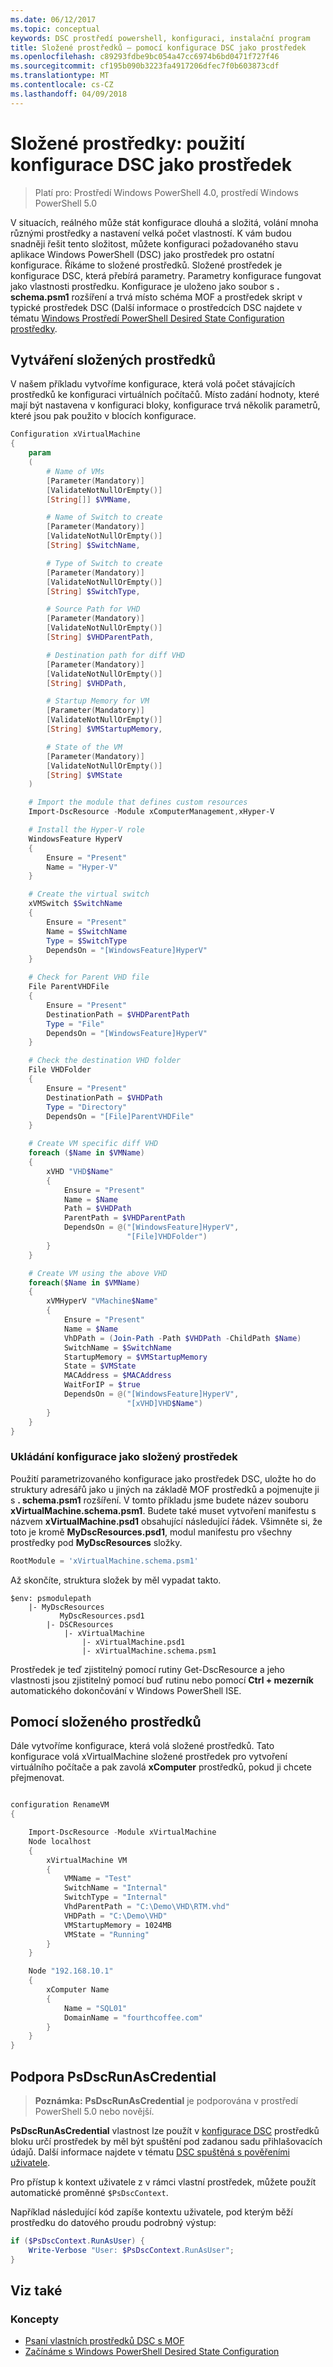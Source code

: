 ```yaml
---
ms.date: 06/12/2017
ms.topic: conceptual
keywords: DSC prostředí powershell, konfiguraci, instalační program
title: Složené prostředků – pomocí konfigurace DSC jako prostředek
ms.openlocfilehash: c89293fdbe9bc054a47cc6974b6bd0471f727f46
ms.sourcegitcommit: cf195b090b3223fa4917206dfec7f0b603873cdf
ms.translationtype: MT
ms.contentlocale: cs-CZ
ms.lasthandoff: 04/09/2018
---
```

# <a name="composite-resources-using-a-dsc-configuration-as-a-resource"></a>Složené prostředky: použití konfigurace DSC jako prostředek

> Platí pro: Prostředí Windows PowerShell 4.0, prostředí Windows PowerShell 5.0

V situacích, reálného může stát konfigurace dlouhá a složitá, volání mnoha různými prostředky a nastavení velká počet vlastností. K vám budou snadněji řešit tento složitost, můžete konfiguraci požadovaného stavu aplikace Windows PowerShell (DSC) jako prostředek pro ostatní konfigurace. Říkáme to složené prostředků. Složené prostředek je konfigurace DSC, která přebírá parametry. Parametry konfigurace fungovat jako vlastnosti prostředku. Konfigurace je uloženo jako soubor s **. schema.psm1** rozšíření a trvá místo schéma MOF a prostředek skript v typické prostředek DSC (Další informace o prostředcích DSC najdete v tématu [Windows Prostředí PowerShell Desired State Configuration prostředky](resources.md).

## <a name="creating-the-composite-resource"></a>Vytváření složených prostředků

V našem příkladu vytvoříme konfigurace, která volá počet stávajících prostředků ke konfiguraci virtuálních počítačů. Místo zadání hodnoty, které mají být nastavena v konfiguraci bloky, konfigurace trvá několik parametrů, které jsou pak použito v blocích konfigurace.

```powershell
Configuration xVirtualMachine
{
    param
    (
        # Name of VMs
        [Parameter(Mandatory)]
        [ValidateNotNullOrEmpty()]
        [String[]] $VMName,

        # Name of Switch to create
        [Parameter(Mandatory)]
        [ValidateNotNullOrEmpty()]
        [String] $SwitchName,

        # Type of Switch to create
        [Parameter(Mandatory)]
        [ValidateNotNullOrEmpty()]
        [String] $SwitchType,

        # Source Path for VHD
        [Parameter(Mandatory)]
        [ValidateNotNullOrEmpty()]
        [String] $VHDParentPath,

        # Destination path for diff VHD
        [Parameter(Mandatory)]
        [ValidateNotNullOrEmpty()]
        [String] $VHDPath,

        # Startup Memory for VM
        [Parameter(Mandatory)]
        [ValidateNotNullOrEmpty()]
        [String] $VMStartupMemory,

        # State of the VM
        [Parameter(Mandatory)]
        [ValidateNotNullOrEmpty()]
        [String] $VMState
    )

    # Import the module that defines custom resources
    Import-DscResource -Module xComputerManagement,xHyper-V

    # Install the Hyper-V role
    WindowsFeature HyperV
    {
        Ensure = "Present"
        Name = "Hyper-V"
    }

    # Create the virtual switch
    xVMSwitch $SwitchName
    {
        Ensure = "Present"
        Name = $SwitchName
        Type = $SwitchType
        DependsOn = "[WindowsFeature]HyperV"
    }

    # Check for Parent VHD file
    File ParentVHDFile
    {
        Ensure = "Present"
        DestinationPath = $VHDParentPath
        Type = "File"
        DependsOn = "[WindowsFeature]HyperV"
    }

    # Check the destination VHD folder
    File VHDFolder
    {
        Ensure = "Present"
        DestinationPath = $VHDPath
        Type = "Directory"
        DependsOn = "[File]ParentVHDFile"
    }

    # Create VM specific diff VHD
    foreach ($Name in $VMName)
    {
        xVHD "VHD$Name"
        {
            Ensure = "Present"
            Name = $Name
            Path = $VHDPath
            ParentPath = $VHDParentPath
            DependsOn = @("[WindowsFeature]HyperV",
                          "[File]VHDFolder")
        }
    }

    # Create VM using the above VHD
    foreach($Name in $VMName)
    {
        xVMHyperV "VMachine$Name"
        {
            Ensure = "Present"
            Name = $Name
            VhDPath = (Join-Path -Path $VHDPath -ChildPath $Name)
            SwitchName = $SwitchName
            StartupMemory = $VMStartupMemory
            State = $VMState
            MACAddress = $MACAddress
            WaitForIP = $true
            DependsOn = @("[WindowsFeature]HyperV",
                          "[xVHD]VHD$Name")
        }
    }
}
```

### <a name="saving-the-configuration-as-a-composite-resource"></a>Ukládání konfigurace jako složený prostředek

Použití parametrizovaného konfigurace jako prostředek DSC, uložte ho do struktury adresářů jako u jiných na základě MOF prostředků a pojmenujte ji s **. schema.psm1** rozšíření. V tomto příkladu jsme budete název souboru **xVirtualMachine.schema.psm1**. Budete také muset vytvoření manifestu s názvem **xVirtualMachine.psd1** obsahující následující řádek. Všimněte si, že toto je kromě **MyDscResources.psd1**, modul manifestu pro všechny prostředky pod **MyDscResources** složky.

```powershell
RootModule = 'xVirtualMachine.schema.psm1'
```

Až skončíte, struktura složek by měl vypadat takto.

```
$env: psmodulepath
    |- MyDscResources
           MyDscResources.psd1
        |- DSCResources
            |- xVirtualMachine
                |- xVirtualMachine.psd1
                |- xVirtualMachine.schema.psm1
```

Prostředek je teď zjistitelný pomocí rutiny Get-DscResource a jeho vlastnosti jsou zjistitelný pomocí buď rutinu nebo pomocí **Ctrl + mezerník** automatického dokončování v Windows PowerShell ISE.

## <a name="using-the-composite-resource"></a>Pomocí složeného prostředků

Dále vytvoříme konfigurace, která volá složené prostředků. Tato konfigurace volá xVirtualMachine složené prostředek pro vytvoření virtuálního počítače a pak zavolá **xComputer** prostředků, pokud ji chcete přejmenovat.

```powershell

configuration RenameVM
{

    Import-DscResource -Module xVirtualMachine
    Node localhost
    {
        xVirtualMachine VM
        {
            VMName = "Test"
            SwitchName = "Internal"
            SwitchType = "Internal"
            VhdParentPath = "C:\Demo\VHD\RTM.vhd"
            VHDPath = "C:\Demo\VHD"
            VMStartupMemory = 1024MB
            VMState = "Running"
        }
    }

    Node "192.168.10.1"
    {
        xComputer Name
        {
            Name = "SQL01"
            DomainName = "fourthcoffee.com"
        }
    }
}
```

## <a name="supporting-psdscrunascredential"></a>Podpora PsDscRunAsCredential

>**Poznámka:** **PsDscRunAsCredential** je podporována v prostředí PowerShell 5.0 nebo novější.

**PsDscRunAsCredential** vlastnost lze použít v [konfigurace DSC](configurations.md) prostředků bloku určí prostředek by měl být spuštění pod zadanou sadu přihlašovacích údajů.
Další informace najdete v tématu [DSC spuštěná s pověřeními uživatele](runAsUser.md).

Pro přístup k kontext uživatele z v rámci vlastní prostředek, můžete použít automatické proměnné `$PsDscContext`.

Například následující kód zapíše kontextu uživatele, pod kterým běží prostředku do datového proudu podrobný výstup:

```powershell
if ($PsDscContext.RunAsUser) {
    Write-Verbose "User: $PsDscContext.RunAsUser";
}
```

## <a name="see-also"></a>Viz také
### <a name="concepts"></a>Koncepty
* [Psaní vlastních prostředků DSC s MOF](authoringResourceMOF.md)
* [Začínáme s Windows PowerShell Desired State Configuration](overview.md)